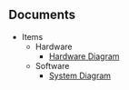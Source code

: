 ## Documents

<link href='https://raw.githubusercontent.com/MaSiRoProjectOSS/CANDataViewer/master/doc/style.css' rel='stylesheet' type='text/css' media='all'>

* Items
  * Hardware
    * [Hardware Diagram](./article/HardwareDiagram.md)
  * Software
    * [System Diagram](./article/SystemDiagram.md)
